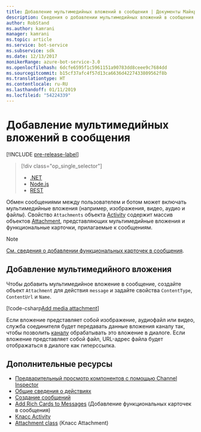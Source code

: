 ```yaml
---
title: Добавление мультимедийных вложений в сообщения | Документы Майкрософт
description: Сведения о добавлении мультимедийных вложений в сообщения с помощью пакета SDK Bot Framework для .NET.
author: RobStand
ms.author: kamrani
manager: kamrani
ms.topic: article
ms.service: bot-service
ms.subservice: sdk
ms.date: 12/13/2017
monikerRange: azure-bot-service-3.0
ms.openlocfilehash: 6dcfe6595f1c5961151a90783dd8ceee9c7684dd
ms.sourcegitcommit: b15cf37afc4f57d13ca6636d4227433809562f8b
ms.translationtype: HT
ms.contentlocale: ru-RU
ms.lasthandoff: 01/11/2019
ms.locfileid: "54224339"
---
```

# <a name="add-media-attachments-to-messages"></a>Добавление мультимедийных вложений в сообщения

[!INCLUDE [pre-release-label](../includes/pre-release-label-v3.md)]

> [!div class="op_single_selector"]
> - [.NET](../dotnet/bot-builder-dotnet-add-media-attachments.md)
> - [Node.js](../nodejs/bot-builder-nodejs-send-receive-attachments.md)
> - [REST](../rest-api/bot-framework-rest-connector-add-media-attachments.md)

Обмен сообщениями между пользователем и ботом может включать мультимедийные вложения (например, изображения, видео, аудио и файлы). Свойство `Attachments` объекта <a href="https://docs.botframework.com/en-us/csharp/builder/sdkreference/dc/d2f/class_microsoft_1_1_bot_1_1_connector_1_1_activity.html" target="_blank">Activity</a> содержит массив объектов <a href="https://docs.microsoft.com/en-us/dotnet/api/microsoft.bot.connector.attachments?view=botconnector-3.12.2.4" target="_blank">Attachment</a>, представляющих мультимедийные вложения и функциональные карточки, прилагаемые к сообщениям. 

> [!NOTE]
> [См. сведения о добавлении функциональных карточек в сообщения](bot-builder-dotnet-add-rich-card-attachments.md).

## <a name="add-a-media-attachment"></a>Добавление мультимедийного вложения  

Чтобы добавить мультимедийное вложение в сообщение, создайте объект `Attachment` для действия `message` и задайте свойства `ContentType`, `ContentUrl` и `Name`. 

[!code-csharp[Add media attachment](../includes/code/dotnet-add-attachments.cs#addMediaAttachment)]

Если вложение представляет собой изображение, аудиофайл или видео, служба соединителя будет передавать данные вложения каналу так, чтобы позволить [каналу](bot-builder-dotnet-channeldata.md) обрабатывать это вложение в диалоге. Если вложение представляет собой файл, URL-адрес файла будет отображаться в диалоге как гиперссылка.

## <a name="additional-resources"></a>Дополнительные ресурсы

- [Предварительный просмотр компонентов с помощью Channel Inspector][inspector]
- [Общие сведения о действиях](bot-builder-dotnet-activities.md)
- [Создание сообщений](bot-builder-dotnet-create-messages.md)
- [Add Rich Cards to Messages](bot-builder-dotnet-add-rich-card-attachments.md) (Добавление функциональных карточек в сообщения)
- <a href="https://docs.botframework.com/en-us/csharp/builder/sdkreference/dc/d2f/class_microsoft_1_1_bot_1_1_connector_1_1_activity.html" target="_blank">Класс Activity</a>
- <a href="https://docs.microsoft.com/en-us/dotnet/api/microsoft.bot.connector.attachments?view=botconnector-3.12.2.4" target="_blank">Attachment class</a> (Класс Attachment)

[inspector]: ../bot-service-channel-inspector.md


